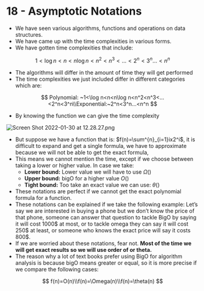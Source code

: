# 18 - Asymptotic Notations

- We have seen various algorithms, functions and operations on data structures.
- We have came up with the time complexities in various forms.
- We have gotten time complexities that include:

$$
1<\log n<n<n\log n<n^2<n^3<...<2^n<3^n...<n^n
$$

- The algorithms will differ in the amount of time they will get performed
- The time complexities we just included differ in different categories which are:

$$
Polynomial: ~1<\log n<n<n\log n<n^2<n^3<...<2^n<3^n\\Exponential:~2^n<3^n...<n^n
$$

- By knowing the function we can give the time complexity

![Screen Shot 2022-01-30 at 12.28.27.png](18%20-%20Asymp%2088487/Screen_Shot_2022-01-30_at_12.28.27.png)

- But suppose we have a function that is: $f(n)=\sum^{n}_{i=1}ix2^i$, it is difficult to expand and get a single formula, we have to approximate because we will not be able to get the exact formula,
- This means we cannot mention the time, except if we choose between taking a lower or higher value. In case we take:
    - **Lower bound:** Lower value we will have to use $\Omega()$
    - **Upper bound:** bigO for a higher value $O()$
    - **Tight bound:** Too take an exact value we can use: $\theta()$
- These notations are perfect if we cannot get the exact polynomial formula for a function.
- These notations can be explained if we take the following example: Let’s say we are interested in buying a phone but we don’t know the price of that phone, someone can answer that question to tackle BigO by saying it will cost 1000$ at most, or to tackle omega they can say it will cost 250$ at least, or someone who knows the exact price will say it costs 800$.
- If we are worried about these notations, fear not. **Most of the time we will get exact results so we will use order of or theta.**
- The reason why a lot of text books prefer using BigO for algorithm analysis is because bigO means greater or equal, so it is more precise if we compare the following cases:

$$
f(n)=O(n)\\f(n)=\Omega(n)\\f(n)=\theta(n)
$$